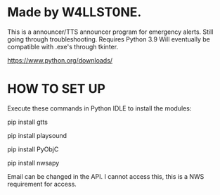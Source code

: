 # Made by W4LLST0NE.
This is a announcer/TTS announcer program for emergency alerts. Still going through troubleshooting.
Requires Python 3.9
Will eventually be compatible with .exe's through tkinter.

https://www.python.org/downloads/


# **HOW TO SET UP**
Execute these commands in Python IDLE to install the modules:

pip install gtts

pip install playsound

pip install PyObjC

pip install nwsapy

Email can be changed in the API. I cannot access this, this is a NWS requirement for access.
